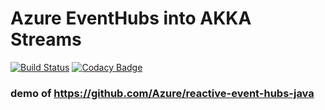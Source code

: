 # Azure EventHubs into AKKA Streams

[![Build Status](https://travis-ci.org/navicore/akka-eventhubs-consumer.svg?branch=master)](https://travis-ci.org/navicore/akka-eventhubs-consumer)
[![Codacy Badge](https://api.codacy.com/project/badge/Grade/e39de84f2d544a028dd61bed414761e1)](https://www.codacy.com/app/navicore/akka-eventhubs-consumer?utm_source=github.com&utm_medium=referral&utm_content=navicore/akka-eventhubs-consumer&utm_campaign=badger)

### demo of https://github.com/Azure/reactive-event-hubs-java

